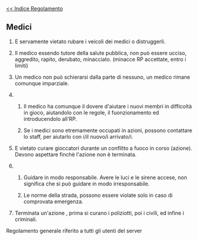 [<< Indice Regolamento](regolamento.md)

## Medici

1)  E servamente vietato rubare i veicoli dei medici o distruggerli.

2)  Il medico essendo tutore della salute pubblica, non può essere ucciso, aggredito, rapito, derubato, minacciato. (minacce RP accettate, entro i limiti)

3)  Un medico non può schierarsi dalla parte di nessuno, un medico rimane comunque imparziale.

4) 1) Il medico ha comunque il dovere d'aiutare i nuovi membri in difficoltà in gioco, aiutandolo con le regole, il fuonzionamento ed introducendolo all'RP.

    2) Se i medici sono etremamente occupati in azioni, possono contattare lo staff, per aiutarlo con i/il nuovo/i arrivato/i.

5)  E vietato curare gioccatori durante un conflitto a fuoco in corso (azione). Devono aspettare finchè l'azione non è terminata.

6) 1) Guidare in modo responsabile. Avere le luci e le sirene accese, non significa che si può guidare in modo irresponsabile.

    2) Le norme della strada, possono essere violate solo in caso di comprovata emergenza.

7)  Terminata un'azione , prima si curano i poliziotti, poi i civili, ed infine i criminali.

Regolamento generale riferito a tutti gli utenti del server
